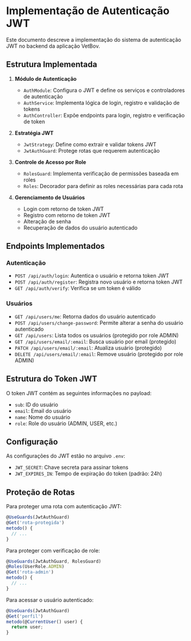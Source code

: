# Implementação de Autenticação JWT

Este documento descreve a implementação do sistema de autenticação JWT no backend da aplicação VetBov.

## Estrutura Implementada

1. **Módulo de Autenticação**
   - `AuthModule`: Configura o JWT e define os serviços e controladores de autenticação
   - `AuthService`: Implementa lógica de login, registro e validação de tokens
   - `AuthController`: Expõe endpoints para login, registro e verificação de token

2. **Estratégia JWT**
   - `JwtStrategy`: Define como extrair e validar tokens JWT
   - `JwtAuthGuard`: Protege rotas que requerem autenticação

3. **Controle de Acesso por Role**
   - `RolesGuard`: Implementa verificação de permissões baseada em roles
   - `Roles`: Decorador para definir as roles necessárias para cada rota

4. **Gerenciamento de Usuários**
   - Login com retorno de token JWT
   - Registro com retorno de token JWT
   - Alteração de senha
   - Recuperação de dados do usuário autenticado

## Endpoints Implementados

### Autenticação
- `POST /api/auth/login`: Autentica o usuário e retorna token JWT
- `POST /api/auth/register`: Registra novo usuário e retorna token JWT
- `GET /api/auth/verify`: Verifica se um token é válido

### Usuários
- `GET /api/users/me`: Retorna dados do usuário autenticado
- `POST /api/users/change-password`: Permite alterar a senha do usuário autenticado
- `GET /api/users`: Lista todos os usuários (protegido por role ADMIN)
- `GET /api/users/email/:email`: Busca usuário por email (protegido)
- `PATCH /api/users/email/:email`: Atualiza usuário (protegido)
- `DELETE /api/users/email/:email`: Remove usuário (protegido por role ADMIN)

## Estrutura do Token JWT

O token JWT contém as seguintes informações no payload:
- `sub`: ID do usuário
- `email`: Email do usuário
- `name`: Nome do usuário
- `role`: Role do usuário (ADMIN, USER, etc.)

## Configuração

As configurações do JWT estão no arquivo `.env`:
- `JWT_SECRET`: Chave secreta para assinar tokens
- `JWT_EXPIRES_IN`: Tempo de expiração do token (padrão: 24h)

## Proteção de Rotas

Para proteger uma rota com autenticação JWT:
```typescript
@UseGuards(JwtAuthGuard)
@Get('rota-protegida')
metodo() {
  // ...
}
```

Para proteger com verificação de role:
```typescript
@UseGuards(JwtAuthGuard, RolesGuard)
@Roles(UserRole.ADMIN)
@Get('rota-admin')
metodo() {
  // ...
}
```

Para acessar o usuário autenticado:
```typescript
@UseGuards(JwtAuthGuard)
@Get('perfil')
metodo(@CurrentUser() user) {
  return user;
}
``` 